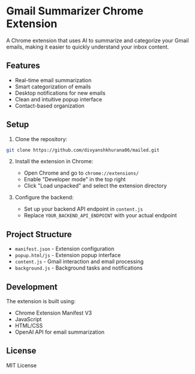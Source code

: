 # Gmail Summarizer Chrome Extension

A Chrome extension that uses AI to summarize and categorize your Gmail emails, making it easier to quickly understand your inbox content.

## Features

- Real-time email summarization
- Smart categorization of emails
- Desktop notifications for new emails
- Clean and intuitive popup interface
- Contact-based organization

## Setup

1. Clone the repository:
```bash
git clone https://github.com/divyanshkhurana06/mailed.git
```

2. Install the extension in Chrome:
   - Open Chrome and go to `chrome://extensions/`
   - Enable "Developer mode" in the top right
   - Click "Load unpacked" and select the extension directory

3. Configure the backend:
   - Set up your backend API endpoint in `content.js`
   - Replace `YOUR_BACKEND_API_ENDPOINT` with your actual endpoint

## Project Structure

- `manifest.json` - Extension configuration
- `popup.html/js` - Extension popup interface
- `content.js` - Gmail interaction and email processing
- `background.js` - Background tasks and notifications

## Development

The extension is built using:
- Chrome Extension Manifest V3
- JavaScript
- HTML/CSS
- OpenAI API for email summarization

## License

MIT License 
